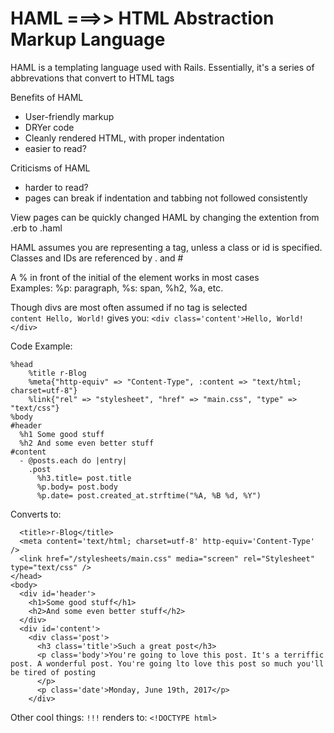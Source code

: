 # HAML ===>> HTML Abstraction Markup Language

HAML is a templating language used with Rails. 
Essentially, it's a series of abbrevations that convert to HTML tags


Benefits of HAML
* User-friendly markup
* DRYer code
* Cleanly rendered HTML, with proper indentation
* easier to read?


Criticisms of HAML
* harder to read?
* pages can break if indentation and tabbing not followed consistently

View pages can be quickly changed HAML by changing the extention from .erb to .haml

HAML assumes you are representing a tag, unless a class or id is specified.
Classes and IDs are referenced by . and #

A % in front of the initial of the element works in most cases<br>
Examples: %p: paragraph, %s: span, %h2, %a, etc.  

Though divs are most often assumed if no tag is selected<br>
```content Hello, World!``` gives you: ```<div class='content'>Hello, World!</div>```
     
Code Example:
```  
%head
    %title r-Blog
    %meta{"http-equiv" => "Content-Type", :content => "text/html; charset=utf-8"}
    %link{"rel" => "stylesheet", "href" => "main.css", "type" => "text/css"}
%body
#header
  %h1 Some good stuff
  %h2 And some even better stuff
#content
  - @posts.each do |entry|
    .post
      %h3.title= post.title
      %p.body= post.body 
      %p.date= post.created_at.strftime("%A, %B %d, %Y")
```

Converts to:

  ```<head>
    <title>r-Blog</title>
    <meta content='text/html; charset=utf-8' http-equiv='Content-Type' />
    <link href="/stylesheets/main.css" media="screen" rel="Stylesheet" type="text/css" />
  </head>
  <body>
    <div id='header'>
      <h1>Some good stuff</h1>
      <h2>And some even better stuff</h2>
    </div>
    <div id='content'>
      <div class='post'>
        <h3 class='title'>Such a great post</h3>
        <p class='body'>You're going to love this post. It's a terriffic post. A wonderful post. You're going lto love this post so much you'll be tired of posting
        </p>
        <p class='date'>Monday, June 19th, 2017</p>    
      </div>
```

Other cool things:
```!!!``` renders to: ```<!DOCTYPE html>```

